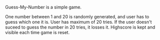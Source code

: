 Guess-My-Number is a simple game. 

One number between 1 and 20 is randomly generated, and user has to guess which one it is. 
User has maximum of 20 tries. If the user doesn't suceed to guess the number in 20 tries, it losses it. 
Highscore is kept and visible each time game is reset.
